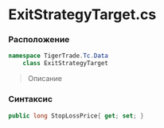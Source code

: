 
# ExitStrategyTarget.cs
### Расположение
```csharp
namespace TigerTrade.Tc.Data  
    class ExitStrategyTarget
```

> Описание

### Синтаксис
```csharp
public long StopLossPrice{ get; set; }
```
